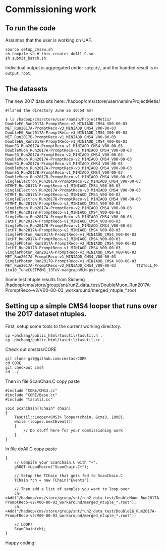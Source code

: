 
# Commissioning work

## To run the code

Assumes that the user is working on UAF.

    source setup_cmssw.sh
    sh compile.sh # this creates doAll_C.so
    sh submit_batch.sh

Individual output is aggregated under ```output/```, and the hadded result is in ```output.root```.

## The datasets

The new 2017 data sits here:
    /hadoop/cms/store/user/namin/ProjectMetis/

    #(ls'ed the directory June 26 10:54 am)

    $ ls /hadoop/cms/store/user/namin/ProjectMetis/
    DoubleEG_Run2017A-PromptReco-v2_MINIAOD_CMS4_V00-00-03    MET_Run2017A-PromptReco-v3_MINIAOD_CMS4_V00-00-03
    DoubleEG_Run2017A-PromptReco-v3_MINIAOD_CMS4_V00-00-03    MET_Run2017B-PromptReco-v1_MINIAOD_CMS4_V00-00-03
    DoubleEG_Run2017B-PromptReco-v1_MINIAOD_CMS4_V00-00-03    MuonEG_Run2017A-PromptReco-v1_MINIAOD_CMS4_V00-00-03
    DoubleMuon_Run2017A-PromptReco-v1_MINIAOD_CMS4_V00-00-03  MuonEG_Run2017A-PromptReco-v2_MINIAOD_CMS4_V00-00-03
    DoubleMuon_Run2017A-PromptReco-v2_MINIAOD_CMS4_V00-00-03  MuonEG_Run2017A-PromptReco-v3_MINIAOD_CMS4_V00-00-03
    DoubleMuon_Run2017A-PromptReco-v3_MINIAOD_CMS4_V00-00-03  MuonEG_Run2017B-PromptReco-v1_MINIAOD_CMS4_V00-00-03
    DoubleMuon_Run2017B-PromptReco-v1_MINIAOD_CMS4_V00-00-03  SingleElectron_Run2017A-PromptReco-v2_MINIAOD_CMS4_V00-00-03
    HTMHT_Run2017A-PromptReco-v1_MINIAOD_CMS4_V00-00-03       SingleElectron_Run2017A-PromptReco-v3_MINIAOD_CMS4_V00-00-03
    HTMHT_Run2017A-PromptReco-v2_MINIAOD_CMS4_V00-00-03       SingleElectron_Run2017B-PromptReco-v1_MINIAOD_CMS4_V00-00-03
    HTMHT_Run2017A-PromptReco-v3_MINIAOD_CMS4_V00-00-03       SingleMuon_Run2017A-PromptReco-v2_MINIAOD_CMS4_V00-00-03
    HTMHT_Run2017B-PromptReco-v1_MINIAOD_CMS4_V00-00-03       SingleMuon_Run2017A-PromptReco-v3_MINIAOD_CMS4_V00-00-03
    JetHT_Run2017A-PromptReco-v1_MINIAOD_CMS4_V00-00-03       SingleMuon_Run2017B-PromptReco-v1_MINIAOD_CMS4_V00-00-03
    JetHT_Run2017A-PromptReco-v2_MINIAOD_CMS4_V00-00-03       SinglePhoton_Run2017A-PromptReco-v1_MINIAOD_CMS4_V00-00-03
    JetHT_Run2017A-PromptReco-v3_MINIAOD_CMS4_V00-00-03       SinglePhoton_Run2017A-PromptReco-v2_MINIAOD_CMS4_V00-00-03
    JetHT_Run2017B-PromptReco-v1_MINIAOD_CMS4_V00-00-03       SinglePhoton_Run2017A-PromptReco-v3_MINIAOD_CMS4_V00-00-03
    MET_Run2017A-PromptReco-v1_MINIAOD_CMS4_V00-00-03         SinglePhoton_Run2017B-PromptReco-v1_MINIAOD_CMS4_V00-00-03
    MET_Run2017A-PromptReco-v2_MINIAOD_CMS4_V00-00-03         TTZToLL_M-1to10_TuneCUETP8M1_13TeV-madgraphMLM-pythia8

Some test ntuple results from Sicheng
    /hadoop/cms/store/group/snt/run2_data_test/DoubleMuon_Run2017A-PromptReco-v2/V00-00-03_workaround/merged_ntuple_*.root

## Setting up a simple CMS4 looper that runs over the 2017 dataset ntuples.

First, setup some tools to the current working directory.

    cp ~phchang/public_html/tasutil/tasutil.h .
    cp ~phchang/public_html/tasutil/tasutil.cc .

Check out cmstas/CORE

    git clone git@github.com:cmstas/CORE
    cd CORE
    git checkout cms4
    cd ../

Then in file ScanChan.C copy paste

    #include "CORE/CMS3.cc"
    #include "CORE/Base.cc"
    #include "tasutil.cc"

    void ScanChain(TChain* chain)
    {
        TasUtil::Looper<CMS3> looper(chain, &cms3, 1000);
        while (looper.nextEvent())
        {
            // Do stuff here for your commissioning work
        }
    }

In file doAll.C copy paste

    {
        // Compile your ScanChain.C with "+".
        gROOT->LoadMacro("ScanChain.C+");

        // Setup the TChain that gets fed to ScanChain.C
        TChain *ch = new TChain("Events");

        // Then add a list of samples you want to loop over
        ch->Add("/hadoop/cms/store/group/snt/run2_data_test/DoubleMuon_Run2017A-PromptReco-v2/V00-00-03_workaround/merged_ntuple_*.root");
        ch->Add("/hadoop/cms/store/group/snt/run2_data_test/DoubleEG_Run2017A-PromptReco-v2/V00-00-03_workaround/merged_ntuple_*.root");

        // LOOP!
        ScanChain(ch);
    }

Happy coding!



